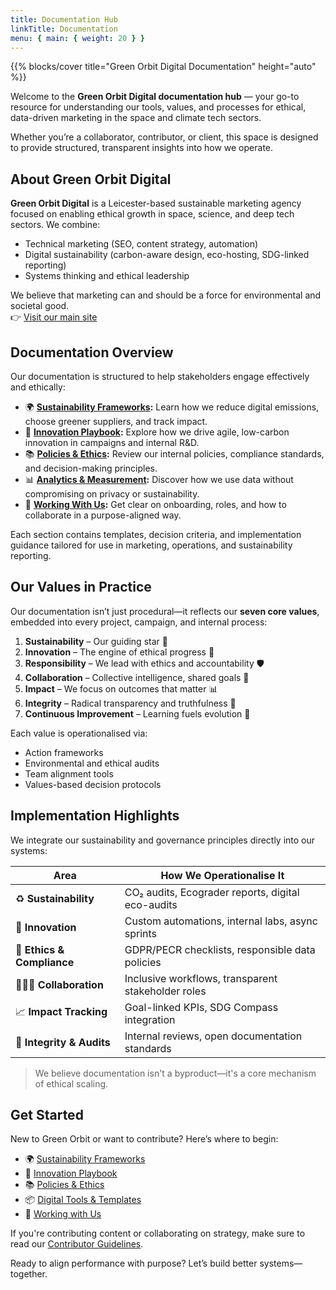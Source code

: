 ```yaml
---
title: Documentation Hub
linkTitle: Documentation
menu: { main: { weight: 20 } }
---
```


{{% blocks/cover title="Green Orbit Digital Documentation" height="auto" %}}

Welcome to the **Green Orbit Digital documentation hub** — your go-to resource for understanding our tools, values, and processes for ethical, data-driven marketing in the space and climate tech sectors.

Whether you’re a collaborator, contributor, or client, this space is designed to provide structured, transparent insights into how we operate.

## About Green Orbit Digital

**Green Orbit Digital** is a Leicester-based sustainable marketing agency focused on enabling ethical growth in space, science, and deep tech sectors. We combine:

- Technical marketing (SEO, content strategy, automation)
- Digital sustainability (carbon-aware design, eco-hosting, SDG-linked reporting)
- Systems thinking and ethical leadership

We believe that marketing can and should be a force for environmental and societal good.  
👉 [Visit our main site](https://greenorbit.space)

## Documentation Overview

Our documentation is structured to help stakeholders engage effectively and ethically:

- 🌍 **[Sustainability Frameworks](/docs/sustainability):** Learn how we reduce digital emissions, choose greener suppliers, and track impact.
- 🚀 **[Innovation Playbook](/docs/innovation):** Explore how we drive agile, low-carbon innovation in campaigns and internal R&D.
- 📚 **[Policies & Ethics](/docs/policies):** Review our internal policies, compliance standards, and decision-making principles.
- 📊 **[Analytics & Measurement](/docs/analytics):** Discover how we use data without compromising on privacy or sustainability.
- 💼 **[Working With Us](/docs/collaboration):** Get clear on onboarding, roles, and how to collaborate in a purpose-aligned way.

Each section contains templates, decision criteria, and implementation guidance tailored for use in marketing, operations, and sustainability reporting.

## Our Values in Practice

Our documentation isn’t just procedural—it reflects our **seven core values**, embedded into every project, campaign, and internal process:

1. **Sustainability** – Our guiding star 🌱  
2. **Innovation** – The engine of ethical progress 🚀  
3. **Responsibility** – We lead with ethics and accountability 🛡️  
4. **Collaboration** – Collective intelligence, shared goals 🤝  
5. **Impact** – We focus on outcomes that matter 📊  
6. **Integrity** – Radical transparency and truthfulness 🧭  
7. **Continuous Improvement** – Learning fuels evolution 🔄  

Each value is operationalised via:

- Action frameworks
- Environmental and ethical audits
- Team alignment tools
- Values-based decision protocols

## Implementation Highlights

We integrate our sustainability and governance principles directly into our systems:

| Area | How We Operationalise It |
|------|--------------------------|
| ♻️ **Sustainability** | CO₂ audits, Ecograder reports, digital eco-audits |
| 🧪 **Innovation** | Custom automations, internal labs, async sprints |
| 🔐 **Ethics & Compliance** | GDPR/PECR checklists, responsible data policies |
| 🧑‍🤝‍🧑 **Collaboration** | Inclusive workflows, transparent stakeholder roles |
| 📈 **Impact Tracking** | Goal-linked KPIs, SDG Compass integration |
| 🧭 **Integrity & Audits** | Internal reviews, open documentation standards |

> We believe documentation isn't a byproduct—it's a core mechanism of ethical scaling.

## Get Started

New to Green Orbit or want to contribute? Here’s where to begin:

- 🌍 [Sustainability Frameworks](/docs/sustainability)  
- 🚀 [Innovation Playbook](/docs/innovation)  
- 📚 [Policies & Ethics](/docs/policies)  
- 📦 [Digital Tools & Templates](/docs/tools)  
- 🤝 [Working with Us](/docs/collaboration)

If you're contributing content or collaborating on strategy, make sure to read our [Contributor Guidelines](/docs/contributor-guidelines).

Ready to align performance with purpose? Let’s build better systems—together.